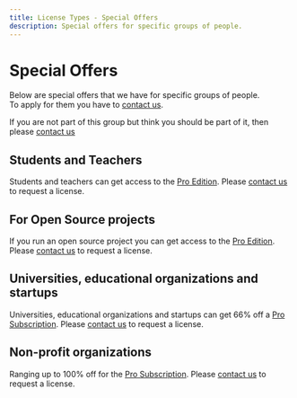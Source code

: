 ```yaml
---
title: License Types - Special Offers
description: Special offers for specific groups of people.
---
```

# Special Offers
Below are special offers that we have for specific groups of people. <br/>
To apply for them you have to [contact us](../../pages/contact.md).

If you are not part of this group but think you should be part of it, then please [contact us](../../pages/contact.md)

## Students and Teachers
Students and teachers can get access to the [Pro Edition](../Editions/Pro.md). Please [contact us](../../pages/contact.md) to request a license.

## For Open Source projects
If you run an open source project you can get access to the [Pro Edition](../Editions/Pro.md). Please [contact us](../../pages/contact.md) to request a license.

## Universities, educational organizations and startups
Universities, educational organizations and startups can get 66% off a [Pro Subscription](ProSubscription.md). Please [contact us](../../pages/contact.md) to request a license.

## Non-profit organizations
Ranging up to 100% off for the [Pro Subscription](ProSubscription.md). Please [contact us](../../pages/contact.md) to request a license.
